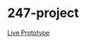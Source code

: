 # 247-project

[Live Prototype](https://mockitt.wondershare.com/proto/7gj5MHfOs3vdwwvLcDkih/sharing?view_mode=read_only)